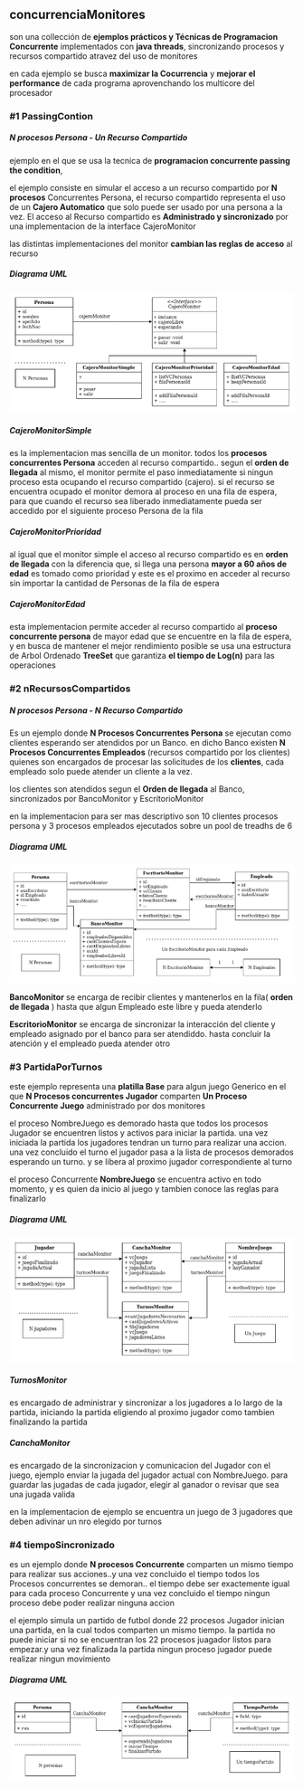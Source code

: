 ## concurrenciaMonitores
son una collección de **ejemplos prácticos y Técnicas de Programacion Concurrente** implementados con **java threads**, sincronizando procesos y recursos compartido
atravez del uso de monitores

en cada ejemplo se busca **maximizar la Cocurrencia** y **mejorar el performance** de cada programa aprovenchando los multicore del procesador


### \#1 PassingContion

##### N procesos Persona - Un Recurso Compartido

ejemplo en el que se usa la tecnica de **programacion concurrente passing the condition**, 

el ejemplo consiste en simular el acceso a un recurso compartido por **N procesos** Concurrentes Persona, el recurso compartido representa el uso de un **Cajero Automatico** que solo puede ser usado por una persona a la vez. El acceso al Recurso compartido es **Administrado y sincronizado** por una implementacion de la interface CajeroMonitor

las distintas implementaciones del monitor **cambian las reglas de acceso** al recurso

##### Diagrama UML

![passingCondition](resources/passingCondition/passingCondition.png)

##### CajeroMonitorSimple
es la implementacion mas sencilla de un monitor. todos los **procesos concurrentes Persona** acceden al recurso compartido.. segun el **orden de llegada** al mismo, el monitor permite el paso inmediatamente si ningun proceso esta ocupando el recurso compartido (cajero). si el recurso se encuentra ocupado el monitor demora al proceso en una fila de espera, para que cuando el recurso sea liberado inmediatamente pueda ser accedido por el siguiente proceso Persona de la fila

##### CajeroMonitorPrioridad
al igual que el monitor simple el acceso al recurso compartido es en **orden de llegada** con la diferencia que, si llega una persona **mayor a 60 años de edad** es tomado como prioridad y este es el proximo en acceder al recurso sin importar la cantidad de Personas de la fila de espera

##### CajeroMonitorEdad
esta implementacion permite acceder al recurso compartido al **proceso concurrente persona** de mayor edad que se encuentre en la fila de espera, y en busca de mantener el mejor rendimiento posible se usa una estructura de Arbol Ordenado **TreeSet** que garantiza **el tiempo de Log(n)** para las operaciones 

### \#2 nRecursosCompartidos

##### N procesos Persona - N Recurso Compartido

Es un ejemplo donde **N Procesos Concurrentes Persona** se ejecutan como clientes esperando ser atendidos por un Banco.
en dicho Banco existen  **N Procesos Concurrentes Empleados** (recursos compartido por los clientes) quienes son encargados de procesar las solicitudes de los **clientes**,
cada empleado solo puede atender un cliente a la vez.

los clientes son atendidos segun el **Orden de llegada** al Banco, sincronizados por BancoMonitor y EscritorioMonitor

en la implementacion para ser mas descriptivo son 10 clientes procesos persona y 3 procesos empleados ejecutados sobre un pool de treadhs de 6

##### Diagrama UML

![Screenshot](resources/nRecursosCompartidos/nRecursosCompartidos.png)

**BancoMonitor** se encarga de recibir clientes y mantenerlos en la fila( **orden de llegada** ) hasta que algun Empleado este libre y pueda atenderlo

**EscritorioMonitor** se encarga de sincronizar la interacción del cliente y empleado asignado por el banco para ser atendiddo. hasta concluir la atención y el empleado pueda atender otro

### \#3 PartidaPorTurnos

este ejemplo representa una **platilla Base** para algun juego Generico en el que **N Procesos concurrentes Jugador** comparten **Un Proceso Concurrente Juego** administrado por dos monitores

el proceso NombreJuego es demorado hasta que todos los procesos Jugador se encuentren listos y activos para iniciar la partida. una vez iniciada la partida los jugadores tendran un turno para realizar una accion. una vez concluido el turno el jugador pasa a la lista de procesos demorados esperando un turno. y se libera al proximo jugador correspondiente al turno

el proceso Concurrente **NombreJuego** se encuentra activo en todo momento, y es quien da inicio al juego y tambien conoce las reglas para finalizarlo  

##### Diagrama UML

![Screenshot](resources/partidaPorTurnos/partidaPorTurnos.png)

##### TurnosMonitor
es encargado de administrar y sincronizar a los jugadores a lo largo de la partida, iniciando la partida eligiendo al proximo jugador como tambien finalizando la partida

##### CanchaMonitor
es encargado de la sincronizacion y comunicacion del Jugador con el juego, ejemplo enviar la jugada del jugador actual con NombreJuego. para guardar las jugadas de cada jugador, elegir al ganador o revisar que sea una jugada valida

en la implementacion de ejemplo se encuentra un juego de 3 jugadores que deben adivinar un nro elegido por turnos

### \#4 tiempoSincronizado

es un ejemplo donde **N procesos Concurrente** comparten un mismo tiempo para realizar sus acciones..y una vez concluido el tiempo todos los Procesos concurrentes se demoran.. el tiempo debe ser exactemente igual para cada proceso Concurrente y una vez concluido el tiempo ningun proceso debe poder realizar ninguna accion

el ejemplo simula un partido de futbol donde 22 procesos Jugador inician una partida, en la cual todos comparten un mismo tiempo.
la partida no puede iniciar si no se encuentran los 22 procesos juagador listos para empezar.y una vez finalizada la partida ningun proceso jugador puede realizar ningun movimiento

##### Diagrama UML

![Screenshot](resources/tiempoSincronizado/tiempoSincronizado.png)